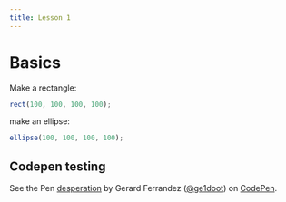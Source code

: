 ```yaml
---
title: Lesson 1
---
```


# Basics

Make a rectangle:

```js
rect(100, 100, 100, 100);
```

make an ellipse:

```js
ellipse(100, 100, 100, 100);
```

## Codepen testing

<p data-height="500" data-theme-id="0" data-slug-hash="YaWrKj" data-default-tab="js,result" data-user="ge1doot" data-embed-version="2" data-pen-title="desperation" class="codepen">See the Pen <a href="https://codepen.io/ge1doot/pen/YaWrKj/">desperation</a> by Gerard Ferrandez (<a href="https://codepen.io/ge1doot">@ge1doot</a>) on <a href="https://codepen.io">CodePen</a>.</p>
<script async src="https://static.codepen.io/assets/embed/ei.js"></script>
